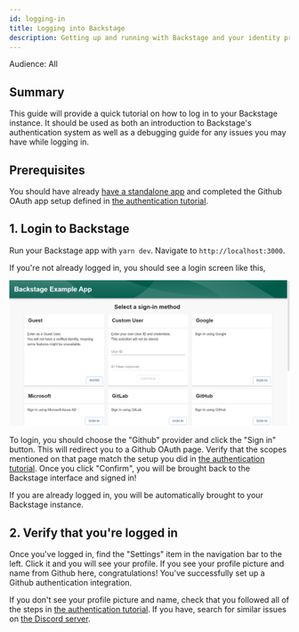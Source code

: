 ```yaml
---
id: logging-in
title: Logging into Backstage
description: Getting up and running with Backstage and your identity provider
---
```


Audience: All

## Summary

This guide will provide a quick tutorial on how to log in to your Backstage instance. It should be used as both an introduction to Backstage's authentication system as well as a debugging guide for any issues you may have while logging in.

## Prerequisites

You should have already [have a standalone app](./index.md) and completed the Github OAuth app setup defined in [the authentication tutorial](./config/authentication.md).

## 1. Login to Backstage

Run your Backstage app with `yarn dev`. Navigate to `http://localhost:3000`.

If you're not already logged in, you should see a login screen like this,

![Screenshot of the the login screen](../assets/getting-started/login-screen.png)

To login, you should choose the "Github" provider and click the "Sign in" button. This will redirect you to a Github OAuth page. Verify that the scopes mentioned on that page match the setup you did in [the authentication tutorial](./config/authentication.md). Once you click "Confirm", you will be brought back to the Backstage interface and signed in!

If you are already logged in, you will be automatically brought to your Backstage instance.

## 2. Verify that you're logged in

Once you've logged in, find the "Settings" item in the navigation bar to the left. Click it and you will see your profile. If you see your profile picture and name from Github here, congratulations! You've successfully set up a Github authentication integration.

<!-- Would like to have more FAQs here for help instead of funneling to Discord -->

If you don't see your profile picture and name, check that you followed all of the steps in [the authentication tutorial](./config/authentication.md). If you have, search for similar issues on [the Discord server](https://discord.gg/backstage-687207715902193673).
